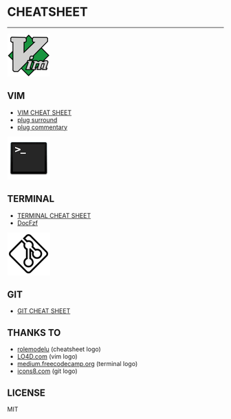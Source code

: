 # CHEATSHEET

---

![vim logo](./img/vim.png)
## VIM

* [VIM CHEAT SHEET](./vim.md)
* [plug surround](./plug_surround.md)
* [plug commentary](./plug_commentary.md)


![terminal logo](./img/terminal.png)
## TERMINAL

* [TERMINAL CHEAT SHEET](./terminal.md)
* [DocFzf](./docFzf.md)


![git logo](./img/git.png)
## GIT

* [GIT CHEAT SHEET](./git.md)


## THANKS TO
* [rolemodelu](http://rolemodelu.com) (cheatsheet logo)
* [LO4D.com](lo4d.com) (vim logo)
* [medium.freecodecamp.org](medium.freecodecamp.org/) (terminal logo)
* [icons8.com](icons8.com) (git logo)

## LICENSE
MIT
